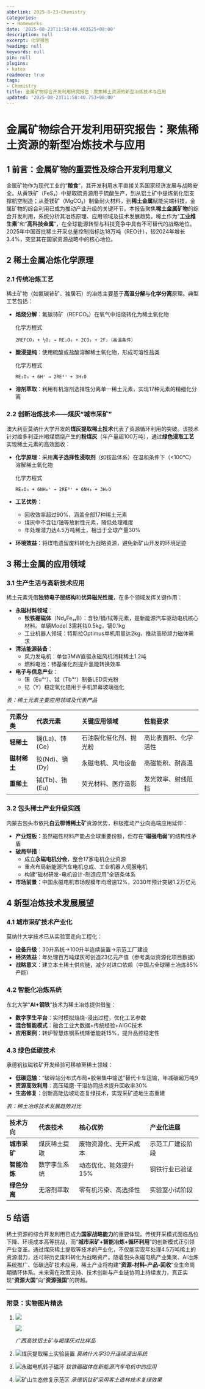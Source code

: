 ```yaml
---
abbrlink: 2025-8-23-Chemistry
categories:
- - Homeworks
date: '2025-08-23T11:58:40.403525+08:00'
description: null
excerpt: 化学报告
headimg: null
keywords: null
pin: null
plugins:
- katex
readmore: true
tags:
- Chemistry
title: 金属矿物综合开发利用研究报告：聚焦稀土资源的新型冶炼技术与应用
updated: '2025-08-23T11:58:40.753+08:00'
---
```

# 金属矿物综合开发利用研究报告：聚焦稀土资源的新型冶炼技术与应用

## 1 前言：金属矿物的重要性及综合开发利用意义

金属矿物作为现代工业的“**粮食**”，其开发利用水平直接关系国家经济发展与战略安全。从黄铁矿（FeS₂）中提取硫资源用于硫酸生产，到从铝土矿中提炼氧化铝支撑航空制造；从菱镁矿（MgCO₃）制备耐火材料，到**稀土金属**赋能尖端科技，金属矿物的综合利用已成为推动产业升级的关键环节。本报告聚焦**稀土金属矿物**的综合开发利用，系统分析其冶炼原理、应用领域及技术发展趋势。稀土作为“**工业维生素**”和“**高科技金属**”，在全球能源转型与科技竞争中具有不可替代的战略地位。2025年中国首批稀土开采总量控制指标达18万吨（REO计），较2024年增长3.4%，突显其在国家资源战略中的核心地位。

## 2 稀土金属冶炼化学原理

### 2.1 传统冶炼工艺

稀土矿物（如氟碳铈矿、独居石）的冶炼主要基于**高温分解**与**化学分离**原理。典型工艺包括：

- **焙烧分解**：氟碳铈矿（REFCO₃）在氧气中焙烧转化为稀土氧化物

  化学方程式

  ```
  2REFCO₃ + ½O₂ → RE₂O₃ + 2CO₂ + 2F₂（高温条件）
  ```
- **酸浸提纯**：使用硫酸或盐酸溶解稀土氧化物，形成可溶性盐类

  化学方程式

  ```
  RE₂O₃ + 6H⁺ → 2RE³⁺ + 3H₂O
  ```
- **溶剂萃取**：利用有机溶剂选择性分离单一稀土元素，实现17种元素的精细化分离

### 2.2 创新冶炼技术——煤灰“城市采矿”

澳大利亚莫纳什大学开发的**煤灰提取稀土技术**代表了资源循环利用的突破。该技术针对维多利亚州褐煤燃烧产生的**粉煤灰**（年产量超100万吨），通过**绿色浸取工艺**实现稀土元素的高效回收：

- **化学原理**：采用**离子选择性浸取剂**（如铵盐体系）在温和条件下（<100℃）溶解稀土氧化物

  化学方程式

  ```
  RE₂O₃ + 6NH₄⁺ → 2RE³⁺ + 6NH₃ + 3H₂O
  ```
- **工艺优势**：

  - 回收效率超过90%，涵盖全部17种稀土元素
  - 煤灰中不含钍/铀等放射性元素，降低处理难度
  - 年处理潜力达4.5万吨稀土，相当于全球产量30%
- **环境效益**：将煤电遗留废料转化为战略资源，避免新矿山开发的环境足迹

## 3 稀土金属的应用领域

### 3.1 生产生活与高新技术应用

稀土元素凭借**独特电子层结构**和**优异磁光性能**，在多个领域发挥关键作用：

- **永磁材料领域**：
  - **钕铁硼磁体**（Nd₂Fe₁₄B）：含钕/镝/铽等元素，是新能源汽车驱动电机核心材料。单辆Model 3需耗钕0.5kg，镝0.1kg
  - 工业机器人领域：特斯拉Optimus单机用量达2kg，推动高矫顽力磁体需求
- **清洁能源装备**：
  - 风力发电机：单台3MW直驱永磁风机消耗稀土1.2吨
  - 燃料电池：铈基催化剂提升氢能转换效率
- **电子与信息产业**：
  - 铕（Eu³⁺）、铽（Tb³⁺）制备LED荧光粉
  - 钇（Y）稳定氧化锆用于手机屏幕玻璃强化

*表：稀土元素主要应用领域及代表产品*

| **元素分类** | **代表元素** | **关键应用领域** | **性能要求**   |
| :----------------- | :----------------- | :--------------------- | :------------------- |
| **轻稀土**   | 镧(La)、铈(Ce)     | 石油裂化催化剂、抛光粉 | 高比表面积、化学活性 |
| **磁材稀土** | 钕(Nd)、镝(Dy)     | 永磁电机、风电设备     | 高磁能积、耐高温     |
| **重稀土**   | 铽(Tb)、铕(Eu)     | 荧光材料、医疗造影     | 发光效率、射线阻挡   |

### 3.2 包头稀土产业升级实践

内蒙古包头市依托**白云鄂博稀土矿**资源优势，积极推动产业向高端应用延伸：

- **产业短板**：虽然磁性材料产能占全球重要份额，但存在“**磁强电弱**”的结构性矛盾
- **破局举措**：
  - 成立**永磁电机分会**，整合17家电机企业资源
  - 重点布局新能源汽车电机总成、工业机器人伺服电机
  - 构建“磁材研发-电机设计-制造应用”全链条体系
- **市场前景**：中国永磁电机市场规模年均增速12%，2030年预计突破1.2万亿元

## 4 新型冶炼技术发展展望

### 4.1 城市采矿技术产业化

莫纳什大学技术已从实验室走向工程化：

- **设备升级**：30升系统→100升半连续装置→示范工厂建设
- **经济效益**：年处理百万吨煤灰可创造23亿元产值（参考类似资源化项目数据）
- **战略意义**：建立本土稀土供应链，减少对进口依赖（中国占全球稀土冶炼85%产能）

### 4.2 智能化冶炼系统

东北大学“**AI+钢铁**”技术为稀土冶炼提供借鉴：

- **数字孪生平台**：实时模拟焙烧-浸出过程，优化工艺参数
- **混合智能模式**：融合工业大数据+传统经验+AIGC技术
- **应用案例**：转炉智慧炼钢系统降低能耗15%，提升品控稳定性

### 4.3 绿色低碳技术

承德钒钛磁铁矿开发经验可移植至稀土领域：

- **低碳运输**：“破碎站分布式布局+胶带集中输送”替代卡车运输，年减碳超万吨9
- **资源高效利用**：高压辊磨-干湿协同技术提升回收率30%
- **生态修复**：创新高陡边坡动态复绿技术，实现采矿迹地生态重建

*表：稀土冶炼技术发展趋势对比*

| **技术方向** | **代表技术** | **核心优势**     | **产业化进展** |
| :----------------- | :----------------- | :--------------------- | :------------------- |
| **城市采矿** | 煤灰稀土提取       | 废物资源化、无开采成本 | 示范工厂建设阶段     |
| **智能冶炼** | 数字孪生系统       | 动态优化、能效提升15%  | 钢铁行业已验证       |
| **绿色分离** | 无溶剂萃取         | 零有机污染、高选择性   | 实验室小试阶段       |

## 5 结语

稀土资源的综合开发利用已成为**国家战略能力**的重要体现。传统开采模式面临品位下降、环境成本高等挑战，而“**城市采矿+智能冶炼+循环利用**”的创新模式正引领产业变革。通过煤灰稀土提取等技术的产业化，不仅能实现年处理4.5万吨稀土的资源潜力，还可将历史废料转化为战略资产。随着包头永磁电机产业集聚、AI冶炼系统推广、低碳选矿技术应用，稀土产业将构建“**资源-材料-产品-回收**”全生命周期循环体系。未来需在政策支持、技术创新与产业链协同上持续发力，真正实现“**资源大国**”向“**资源强国**”的跨越。

---

### 附录：实物图片精选

1. ![](https://www.cgsi.cn/CGSIBiz/SampleImage/000343/000343BY37-2-0.jpg)

   ![](https://ts1.tc.mm.bing.net/th/id/OIP-C.4eVSmpV_wIR1o1tpg0xEpAHaER?rs=1&pid=ImgDetMain&o=7&rm=3)

   *广西高铁铝土矿与褐煤灰对比样品*
2. ![煤灰提取稀土实验装置](https://ts1.tc.mm.bing.net/th/id/R-C.a0c2418b9b03306a300198835128db9d?rik=OY1pFGBdiF%2bGow&riu=http%3a%2f%2fn.sinaimg.cn%2fsinakd20220320s%2f739%2fw1080h459%2f20220320%2fd89d-ef20854b4c09e80bdfddd4e9d5761a87.jpg&ehk=exy0llnXdS6Yxt3UqUqMxQid9VjRByrUTyRQjrVUNOw%3d&risl=&pid=ImgRaw&r=0)
   *莫纳什大学30升连续浸出系统*
3. ![永磁电机转子磁环](https://www.krqcitie.com/uploads/allimg/210409/1-210409143140C0.png)
   *钕铁硼磁体在新能源汽车电机中的应用*
4. ![矿山生态修复示范区](https://ts1.tc.mm.bing.net/th/id/OIP-C.Vjx4dnvl9h8NxM-2r7W_NAHaGy?rs=1&pid=ImgDetMain&o=7&rm=3)
   *承德钒钛矿采用客土造林技术复绿效果*

